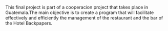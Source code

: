 This final project is part of a cooperacion project that takes place in Guatemala.The main objective is to create a program that will facilitate effectively and efficiently the management of the restaurant and the bar of the Hotel Backpapers.